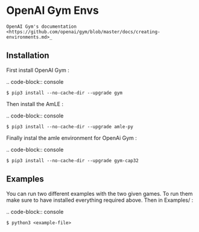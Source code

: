 OpenAI Gym Envs
===============

`OpenAI Gym's documentation <https://github.com/openai/gym/blob/master/docs/creating-environments.md>_`

Installation
------------

First install OpenAI Gym :

.. code-block:: console

    $ pip3 install --no-cache-dir --upgrade gym

Then install the AmLE :

.. code-block:: console

    $ pip3 install --no-cache-dir --upgrade amle-py

Finally instal the amle environment for OpenAi Gym :

.. code-block:: console

    $ pip3 install --no-cache-dir --upgrade gym-cap32

Examples
--------

You can run two different examples with the two given games. To run them make sure to have installed everything required above. Then in Examples/ :

.. code-block:: console

    $ python3 <example-file>
